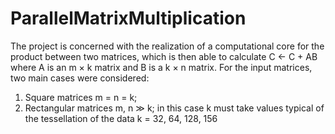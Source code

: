 # ParallelMatrixMultiplication
The project is concerned with the realization of a computational core for the product between two matrices, which is then able to calculate
C ← C + AB
where A is an m × k matrix and B is a k × n matrix. For the input matrices, two main cases were considered:
1. Square matrices m = n = k;
2. Rectangular matrices m, n ≫ k; in this case k must take values
typical of the tessellation of the data k = 32, 64, 128, 156
